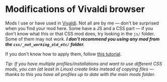 # Modifications of Vivaldi browser

Mods I use or have used in [Vivaldi](https://vivaldi.com/). Not all are by me — don't be surprised when you find your mod here. Some have a JS and a CSS part — if you don't know what this or that CSS mod does, try looking in the `js/` folder. Some of them may not work. ***I don't recommend you using any mod from the `css/_not_working_old_etc/` folder.***

If you don't know how to apply them, follow [this tutorial](https://forum.vivaldi.net/topic/10549/modding-vivaldi).

*Tip: If you have multiple profiles/installations and want to use different CSS mods, you can (at least in Linux) create links instead of copying files — thanks to this you have all profiles up to date with the main mods folder.*
